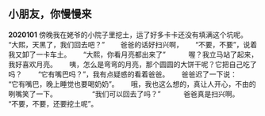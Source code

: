 ## 小朋友，你慢慢来


**2020101**
傍晚我在姥爷的小院子里挖土，运了好多卡卡还没有填满这个坑呢。　　　
“大熙，天黑了，我们回去吧？”　　
爸爸的话好扫兴啊，　　
“不要，不要”，说着我又卸了一卡车土。　　
“大熙，你看月亮都出来了”　　　
喔？我立马站了起来，我好喜欢月亮。　　
咦，怎么是弯弯的月亮，那个圆圆的大饼干呢？它把自己吃了吗？　　
“它有嘴巴吗？”，我有点疑惑的看着爸爸。　　
爸爸迟了一下说：　　
“它有嘴巴，晚上睡觉也要喝奶奶”。　　
哦，我也这么想的，真让人开心，不由的咧嘴笑了一下。　　
　　　
“我们可以回去了吗？”　　　
爸爸真是扫兴啊。　　　
“不要，不要，还要挖土呢”。　　　
